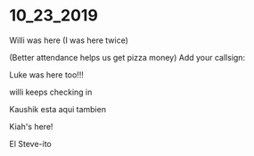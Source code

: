 # 10_23_2019

Willi was here (I was here twice)

(Better attendance helps us  get pizza money)
Add your callsign:

Luke was here too!!!

willi keeps checking in

Kaushik esta aqui tambien


Kiah's here!

El Steve-ito

